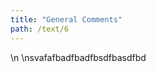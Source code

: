 ```yaml
---
title: "General Comments"
path: /text/6
---
```

<!-- reserved page for General Comments -->\n\nsvafafbadfbadfbsdfbasdfbd

